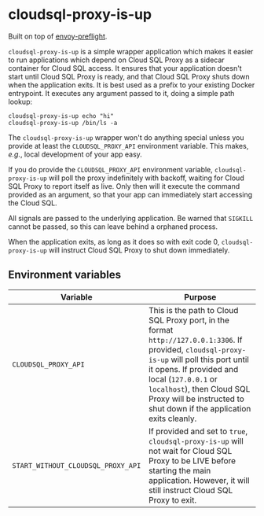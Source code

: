# cloudsql-proxy-is-up

Built on top of [envoy-preflight](https://github.com/monzo/envoy-preflight).

`cloudsql-proxy-is-up` is a simple wrapper application which makes it easier to run applications which depend on Cloud SQL Proxy as a sidecar container for Cloud SQL access. It ensures that your application doesn't start until Cloud SQL Proxy is ready, and that Cloud SQL Proxy shuts down when the application exits. It is best used as a prefix to your existing Docker entrypoint. It executes any argument passed to it, doing a simple path lookup:
```
cloudsql-proxy-is-up echo "hi"
cloudsql-proxy-is-up /bin/ls -a
```

The `cloudsql-proxy-is-up` wrapper won't do anything special unless you provide at least the `CLOUDSQL_PROXY_API` environment variable.  This makes, _e.g._, local development of your app easy.

If you do provide the `CLOUDSQL_PROXY_API` environment variable, `cloudsql-proxy-is-up`
will poll the proxy indefinitely with backoff, waiting for Cloud SQL Proxy to report itself as live. Only then will it execute the command provided as an argument, so that your app can immediately start accessing the Cloud SQL.

All signals are passed to the underlying application. Be warned that `SIGKILL` cannot be passed, so this can leave behind a orphaned process.

When the application exits, as long as it does so with exit code 0, `cloudsql-proxy-is-up` will instruct Cloud SQL Proxy to shut down immediately.

## Environment variables

| Variable              | Purpose                                                                                                                                                                                                                                                                                                                                  |
|-----------------------|------------------------------------------------------------------------------------------------------------------------------------------------------------------------------------------------------------------------------------------------------------------------------------------------------------------------------------------|
| `CLOUDSQL_PROXY_API`     | This is the path to Cloud SQL Proxy port, in the format `http://127.0.0.1:3306`. If provided, `cloudsql-proxy-is-up` will poll this port until it opens. If provided and local (`127.0.0.1` or `localhost`), then Cloud SQL Proxy will be instructed to shut down if the application exits cleanly. |
| `START_WITHOUT_CLOUDSQL_PROXY_API` | If provided and set to `true`, `cloudsql-proxy-is-up` will not wait for Cloud SQL Proxy to be LIVE before starting the main application. However, it will still instruct Cloud SQL Proxy to exit.                                                                                                                                                                 |
